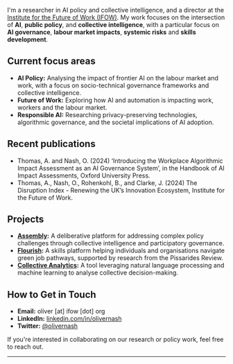 
I'm a researcher in AI policy and collective intelligence, and a director at the [Institute for the Future of Work (IFOW)](https://www.ifow.org). My work focuses on the intersection of **AI**, **public policy**, and **collective intelligence**, with a particular focus on **AI governance**, **labour market impacts**, **systemic risks** and **skills development**.

## Current focus areas
- **AI Policy:** Analysing the impact of frontier AI on the labour market and work, with a focus on socio-technical governance frameworks and collective intelligence.
- **Future of Work:** Exploring how AI and automation is impacting work, workers and the labour market.
- **Responsible AI:** Researching privacy-preserving technologies, algorithmic governance, and the societal implications of AI adoption.

## Recent publications
- Thomas, A. and Nash, O. (2024) ‘Introducing the Workplace Algorithmic Impact Assessment as an AI Governance System’, in the Handbook of AI Impact Assessments, Oxford University Press.
- Thomas, A., Nash, O., Rohenkohl, B., and Clarke, J. (2024) The Disruption Index - Renewing the UK’s Innovation Ecosystem, Institute for the Future of Work.

## Projects
- **[Assembly](https://github.com/olivernash/assembly):** A deliberative platform for addressing complex policy challenges through collective intelligence and participatory governance.
- **[Flourish](https://ifow.org):** A skills platform helping individuals and organisations navigate green job pathways, supported by research from the Pissarides Review.
- **[Collective Analytics](https://github.com/olivernash/collective-analytics):** A tool leveraging natural language processing and machine learning to analyse collective decision-making.

## How to Get in Touch
- **Email:** oliver [at] ifow [dot] org
- **LinkedIn:** [linkedin.com/in/olivernash](https://linkedin.com/in/olivernash)
- **Twitter:** [@olivernash](https://twitter.com/olivernash)

If you're interested in collaborating on our research or policy work, feel free to reach out.

---
